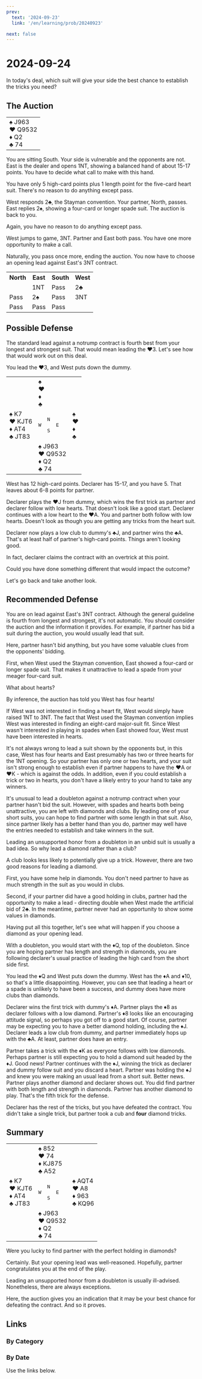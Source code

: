 ```yaml
---
prev:
  text: '2024-09-23'
  link: '/en/learning/prob/20240923'

next: false
---
```


# 2024-09-24

In today's deal, which suit will give your side the best chance to establish the tricks you need?

<Badge type="tip" text="Defense"/>

## The Auction

<table class="hand">
	<tr>
		<td>♠ J963<br>♥ Q9532<br>♦ Q2<br>♣ 74</td>
	</tr>
</table>

You are sitting South. Your side is vulnerable and the opponents are not. East is the dealer and opens 1NT, showing a balanced hand of about 15-17 points. You have to decide what call to make with this hand.

You have only 5 high-card points plus 1 length point for the five-card heart suit. There's no reason to do anything except pass.

West responds 2♣, the Stayman convention. Your partner, North, passes. East replies 2♠, showing a four-card or longer spade suit. The auction is back to you.

Again, you have no reason to do anything except pass.

West jumps to game, 3NT. Partner and East both pass. You have one more opportunity to make a call.

Naturally, you pass once more, ending the auction. You now have to choose an opening lead against East's 3NT contract.

<table class="auction">
	<tr>
		<th>North</th>
		<th>East</th>
		<th>South</th>
		<th>West</th>
	</tr>
	<tr>
		<td></td>
		<td>1NT</td>
		<td>Pass</td>
		<td>2♣</td>
	</tr>
	<tr>
		<td>Pass</td>
		<td>2♠</td>
		<td>Pass</td>
		<td>3NT</td>
	</tr>
	<tr>
		<td>Pass</td>
		<td>Pass</td>
		<td>Pass</td>
		<td></td>
	</tr>
</table>

## Possible Defense

The standard lead against a notrump contract is fourth best from your longest and strongest suit. That would mean leading the ♥3. Let's see how that would work out on this deal.

You lead the ♥3, and West puts down the dummy.

<table class="deal">
	<tr>
		<td></td>
		<td>♠ <br>♥ <br>♦ <br>♣ </td>
		<td></td>
	</tr>
	<tr>
		<td>♠ K7<br>♥ KJT6<br>♦ AT4<br>♣ JT83</td>
		<td><pre>   N<br>W     E<br>   S</pre></td>
		<td>♠ <br>♥ <br>♦ <br>♣ </td>
	</tr>
	<tr>
		<td></td>
		<td>♠ J963<br>♥ Q9532<br>♦ Q2<br>♣ 74</td>
		<td></td>
	</tr>
</table>

West has 12 high-card points. Declarer has 15-17, and you have 5. That leaves about 6-8 points for partner.

Declarer plays the ♥J from dummy, which wins the first trick as partner and declarer follow with low hearts. That doesn't look like a good start. Declarer continues with a low heart to the ♥A. You and partner both follow with low hearts. Doesn't look as though you are getting any tricks from the heart suit.

Declarer now plays a low club to dummy's ♣J, and partner wins the ♣A. That's at least half of partner's high-card points. Things aren't looking good.

In fact, declarer claims the contract with an overtrick at this point.

Could you have done something different that would impact the outcome?

Let's go back and take another look.

## Recommended Defense

You are on lead against East's 3NT contract. Although the general guideline is fourth from longest and strongest, it's not automatic. You should consider the auction and the information it provides. For example, if partner has bid a suit during the auction, you would usually lead that suit.

Here, partner hasn't bid anything, but you have some valuable clues from the opponents' bidding.

First, when West used the Stayman convention, East showed a four-card or longer spade suit. That makes it unattractive to lead a spade from your meager four-card suit.

What about hearts?

By inference, the auction has told you West has four hearts!

If West was not interested in finding a heart fit, West would simply have raised 1NT to 3NT. The fact that West used the Stayman convention implies West was interested in finding an eight-card major-suit fit. Since West wasn't interested in playing in spades when East showed four, West must have been interested in hearts.

It's not always wrong to lead a suit shown by the opponents but, in this case, West has four hearts and East presumably has two or three hearts for the 1NT opening. So your partner has only one or two hearts, and your suit isn't strong enough to establish even if partner happens to have the ♥A or ♥K - which is against the odds. In addition, even if you could establish a trick or two in hearts, you don't have a likely entry to your hand to take any winners.

It's unusual to lead a doubleton against a notrump contract when your partner hasn't bid the suit. However, with spades and hearts both being unattractive, you are left with diamonds and clubs. By leading one of your short suits, you can hope to find partner with some length in that suit. Also, since partner likely has a better hand than you do, partner may well have the entries needed to establish and take winners in the suit.

Leading an unsupported honor from a doubleton in an unbid suit is usually a bad idea. So why lead a diamond rather than a club?

A club looks less likely to potentially give up a trick. However, there are two good reasons for leading a diamond.

First, you have some help in diamonds. You don't need partner to have as much strength in the suit as you would in clubs.

Second, if your partner did have a good holding in clubs, partner had the opportunity to make a lead - directing double when West made the artificial bid of 2♣. In the meantime, partner never had an opportunity to show some values in diamonds.

Having put all this together, let's see what will happen if you choose a diamond as your opening lead.

With a doubleton, you would start with the ♦Q, top of the doubleton. Since you are hoping partner has length and strength in diamonds, you are following declarer's usual practice of leading the high card from the short side first.

You lead the ♦Q and West puts down the dummy. West has the ♦A and ♦10, so that's a little disappointing. However, you can see that leading a heart or a spade is unlikely to have been a success, and dummy does have more clubs than diamonds.

Declarer wins the first trick with dummy's ♦A. Partner plays the ♦8 as declarer follows with a low diamond. Partner's ♦8 looks like an encouraging attitude signal, so perhaps you got off to a good start. Of course, partner may be expecting you to have a better diamond holding, including the ♦J. Declarer leads a low club from dummy, and partner immediately hops up with the ♣A. At least, partner does have an entry.

Partner takes a trick with the ♦K as everyone follows with low diamonds. Perhaps partner is still expecting you to hold a diamond suit headed by the ♦J. Good news! Partner continues with the ♦J, winning the trick as declarer and dummy follow suit and you discard a heart. Partner was holding the ♦J and knew you were making an usual lead from a short suit. Better news. Partner plays another diamond and declarer shows out. You did find partner with both length and strength in diamonds. Partner has another diamond to play. That's the fifth trick for the defense.

Declarer has the rest of the tricks, but you have defeated the contract. You didn't take a single trick, but partner took a cub and **four** diamond tricks.

## Summary

<table class="deal">
	<tr>
		<td></td>
		<td>♠ 852<br>♥ 74<br>♦ KJ875<br>♣ A52</td>
		<td></td>
	</tr>
	<tr>
		<td>♠ K7<br>♥ KJT6<br>♦ AT4<br>♣ JT83</td>
		<td><pre>   N<br>W     E<br>   S</pre></td>
		<td>♠ AQT4<br>♥ A8<br>♦ 963<br>♣ KQ96</td>
	</tr>
	<tr>
		<td></td>
		<td>♠ J963<br>♥ Q9532<br>♦ Q2<br>♣ 74</td>
		<td></td>
	</tr>
</table>

Were you lucky to find partner with the perfect holding in diamonds?

Certainly. But your opening lead was well-reasoned. Hopefully, partner congratulates you at the end of the play.

Leading an unsupported honor from a doubleton is usually ill-advised. Nonetheless, there are always exceptions.

Here, the auction gives you an indication that it may be your best chance for defeating the contract. And so it proves.

## Links

[<Badge type="tip" text="Go to Practice"/>](/en/practice/prob/20240924)

### By Category

[<Badge type="tip" text="<--"/>](/en/learning/prob/20240917)
[<Badge type="tip" text="Calendar"/>](/en/learning/calendar/202409)
[<Badge type="info" text="-->"/>](/en/learning/prob/20240924#links)

### By Date

Use the links below.